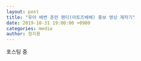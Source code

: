 ```yaml
---
layout: post
title: "유아 배변 훈련 팬티(아토즈베베) 홍보 영상 제작기"
date: 2019-10-31 19:00:00 +0900
categories: media
author: 정지용
---
```

포스팅 중